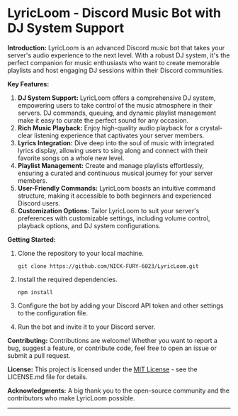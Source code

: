 
# LyricLoom - Discord Music Bot with DJ System Support

**Introduction:**
LyricLoom is an advanced Discord music bot that takes your server's audio experience to the next level. With a robust DJ system, it's the perfect companion for music enthusiasts who want to create memorable playlists and host engaging DJ sessions within their Discord communities.

**Key Features:**
1. **DJ System Support:** LyricLoom offers a comprehensive DJ system, empowering users to take control of the music atmosphere in their servers. DJ commands, queuing, and dynamic playlist management make it easy to curate the perfect sound for any occasion.
2. **Rich Music Playback:** Enjoy high-quality audio playback for a crystal-clear listening experience that captivates your server members.
3. **Lyrics Integration:** Dive deep into the soul of music with integrated lyrics display, allowing users to sing along and connect with their favorite songs on a whole new level.
4. **Playlist Management:** Create and manage playlists effortlessly, ensuring a curated and continuous musical journey for your server members.
5. **User-Friendly Commands:** LyricLoom boasts an intuitive command structure, making it accessible to both beginners and experienced Discord users.
6. **Customization Options:** Tailor LyricLoom to suit your server's preferences with customizable settings, including volume control, playback options, and DJ system configurations.

**Getting Started:**
1. Clone the repository to your local machine.
   ```
   git clone https://github.com/NICK-FURY-6023/LyricLoom.git
   ```

2. Install the required dependencies.
   ```
   npm install
   ```

3. Configure the bot by adding your Discord API token and other settings to the configuration file.

4. Run the bot and invite it to your Discord server.

**Contributing:**
Contributions are welcome! Whether you want to report a bug, suggest a feature, or contribute code, feel free to open an issue or submit a pull request.

**License:**
This project is licensed under the [MIT License](LICENSE.md) - see the LICENSE.md file for details.

**Acknowledgments:**
A big thank you to the open-source community and the contributors who make LyricLoom possible.

---
